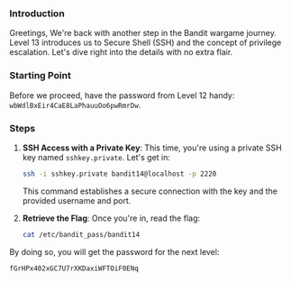 ### Introduction

Greetings, We're back with another step in the Bandit wargame journey. Level 13 introduces us to Secure Shell (SSH) and the concept of privilege escalation. Let's dive right into the details with no extra flair.

### **Starting Point**

Before we proceed, have the password from Level 12 handy: `wbWdlBxEir4CaE8LaPhauuOo6pwRmrDw`.

### **Steps**

1. **SSH Access with a Private Key**: This time, you're using a private SSH key named `sshkey.private`. Let's get in:
    
    ```bash
    ssh -i sshkey.private bandit14@localhost -p 2220
    ```
    
    This command establishes a secure connection with the key and the provided username and port.
    
2. **Retrieve the Flag**: Once you're in, read the flag:
    
    ```bash
    cat /etc/bandit_pass/bandit14
    ```
    

By doing so, you will get the password for the next level:

```
fGrHPx402xGC7U7rXKDaxiWFTOiF0ENq
```
